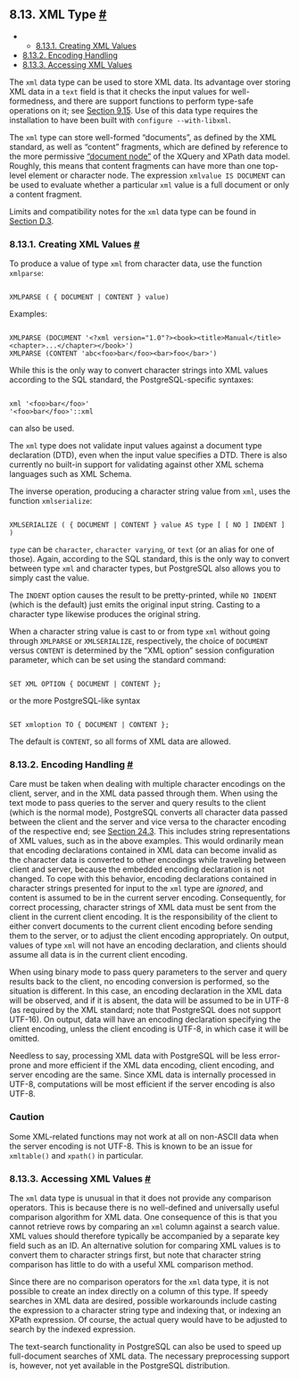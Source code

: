 ## 8.13. XML Type [#](#DATATYPE-XML)

  * *   [8.13.1. Creating XML Values](datatype-xml#DATATYPE-XML-CREATING)
  * [8.13.2. Encoding Handling](datatype-xml#DATATYPE-XML-ENCODING-HANDLING)
  * [8.13.3. Accessing XML Values](datatype-xml#DATATYPE-XML-ACCESSING-XML-VALUES)

The `xml` data type can be used to store XML data. Its advantage over storing XML data in a `text` field is that it checks the input values for well-formedness, and there are support functions to perform type-safe operations on it; see [Section 9.15](functions-xml "9.15. XML Functions"). Use of this data type requires the installation to have been built with `configure --with-libxml`.

The `xml` type can store well-formed “documents”, as defined by the XML standard, as well as “content” fragments, which are defined by reference to the more permissive [“document node”](https://www.w3.org/TR/2010/REC-xpath-datamodel-20101214/#DocumentNode) of the XQuery and XPath data model. Roughly, this means that content fragments can have more than one top-level element or character node. The expression `xmlvalue IS DOCUMENT` can be used to evaluate whether a particular `xml` value is a full document or only a content fragment.

Limits and compatibility notes for the `xml` data type can be found in [Section D.3](xml-limits-conformance "D.3. XML Limits and Conformance to SQL/XML").

### 8.13.1. Creating XML Values [#](#DATATYPE-XML-CREATING)

To produce a value of type `xml` from character data, use the function `xmlparse`:

```

XMLPARSE ( { DOCUMENT | CONTENT } value)
```

Examples:

```

XMLPARSE (DOCUMENT '<?xml version="1.0"?><book><title>Manual</title><chapter>...</chapter></book>')
XMLPARSE (CONTENT 'abc<foo>bar</foo><bar>foo</bar>')
```

While this is the only way to convert character strings into XML values according to the SQL standard, the PostgreSQL-specific syntaxes:

```

xml '<foo>bar</foo>'
'<foo>bar</foo>'::xml
```

can also be used.

The `xml` type does not validate input values against a document type declaration (DTD), even when the input value specifies a DTD. There is also currently no built-in support for validating against other XML schema languages such as XML Schema.

The inverse operation, producing a character string value from `xml`, uses the function `xmlserialize`:

```

XMLSERIALIZE ( { DOCUMENT | CONTENT } value AS type [ [ NO ] INDENT ] )
```

*`type`* can be `character`, `character varying`, or `text` (or an alias for one of those). Again, according to the SQL standard, this is the only way to convert between type `xml` and character types, but PostgreSQL also allows you to simply cast the value.

The `INDENT` option causes the result to be pretty-printed, while `NO INDENT` (which is the default) just emits the original input string. Casting to a character type likewise produces the original string.

When a character string value is cast to or from type `xml` without going through `XMLPARSE` or `XMLSERIALIZE`, respectively, the choice of `DOCUMENT` versus `CONTENT` is determined by the “XML option” session configuration parameter, which can be set using the standard command:

```

SET XML OPTION { DOCUMENT | CONTENT };
```

or the more PostgreSQL-like syntax

```

SET xmloption TO { DOCUMENT | CONTENT };
```

The default is `CONTENT`, so all forms of XML data are allowed.

### 8.13.2. Encoding Handling [#](#DATATYPE-XML-ENCODING-HANDLING)

Care must be taken when dealing with multiple character encodings on the client, server, and in the XML data passed through them. When using the text mode to pass queries to the server and query results to the client (which is the normal mode), PostgreSQL converts all character data passed between the client and the server and vice versa to the character encoding of the respective end; see [Section 24.3](multibyte "24.3. Character Set Support"). This includes string representations of XML values, such as in the above examples. This would ordinarily mean that encoding declarations contained in XML data can become invalid as the character data is converted to other encodings while traveling between client and server, because the embedded encoding declaration is not changed. To cope with this behavior, encoding declarations contained in character strings presented for input to the `xml` type are *ignored*, and content is assumed to be in the current server encoding. Consequently, for correct processing, character strings of XML data must be sent from the client in the current client encoding. It is the responsibility of the client to either convert documents to the current client encoding before sending them to the server, or to adjust the client encoding appropriately. On output, values of type `xml` will not have an encoding declaration, and clients should assume all data is in the current client encoding.

When using binary mode to pass query parameters to the server and query results back to the client, no encoding conversion is performed, so the situation is different. In this case, an encoding declaration in the XML data will be observed, and if it is absent, the data will be assumed to be in UTF-8 (as required by the XML standard; note that PostgreSQL does not support UTF-16). On output, data will have an encoding declaration specifying the client encoding, unless the client encoding is UTF-8, in which case it will be omitted.

Needless to say, processing XML data with PostgreSQL will be less error-prone and more efficient if the XML data encoding, client encoding, and server encoding are the same. Since XML data is internally processed in UTF-8, computations will be most efficient if the server encoding is also UTF-8.

### Caution

Some XML-related functions may not work at all on non-ASCII data when the server encoding is not UTF-8. This is known to be an issue for `xmltable()` and `xpath()` in particular.

### 8.13.3. Accessing XML Values [#](#DATATYPE-XML-ACCESSING-XML-VALUES)

The `xml` data type is unusual in that it does not provide any comparison operators. This is because there is no well-defined and universally useful comparison algorithm for XML data. One consequence of this is that you cannot retrieve rows by comparing an `xml` column against a search value. XML values should therefore typically be accompanied by a separate key field such as an ID. An alternative solution for comparing XML values is to convert them to character strings first, but note that character string comparison has little to do with a useful XML comparison method.

Since there are no comparison operators for the `xml` data type, it is not possible to create an index directly on a column of this type. If speedy searches in XML data are desired, possible workarounds include casting the expression to a character string type and indexing that, or indexing an XPath expression. Of course, the actual query would have to be adjusted to search by the indexed expression.

The text-search functionality in PostgreSQL can also be used to speed up full-document searches of XML data. The necessary preprocessing support is, however, not yet available in the PostgreSQL distribution.